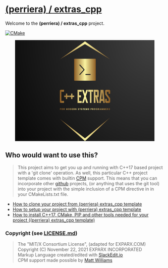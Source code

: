 
# [(perriera) / extras_cpp](https://github.com/perriera/extras_cpp)

Welcome to the **(perriera) / extras_cpp** project.

[![CMake](https://github.com/mattcoding4days/extras/actions/workflows/cmake.yml/badge.svg?branch=dev)](https://github.com/mattcoding4days/extras/actions/workflows/cmake.yml)

<div align="center">
  <img width="442" height="320" src="assets/extras.png">
  <br>
</div>

## Who would want to use this?

> This project aims to get you up and running with C++17 based project with a 'git clone' operation. As well, this particular C++ project template comes with builtin [CPM](https://github.com/cpm-cmake/CPM.cmake) support. This means that you can incorporate other [github](https://github.com) projects, (or anything that uses the git tool) into your project with the simple inclusion of a CPM directive in in your CMakeLists.txt file.

 - [How to clone your project from (perriera) extras_cpp template](https://github.com/perriera/extras_cpp/blob/dev/docs/CLONE.md)
 - [How to setup your project with (perriera) extras_cpp template](https://github.com/perriera/extras_cpp/blob/dev/docs/SETUP.md)
 - [How to install C++17, CMake, PIP and other tools needed for your project ((perriera) extras_cpp template)](https://github.com/perriera/extras_cpp/blob/dev/docs/INSTALL.md)

### Copyright (see [LICENSE.md](https://github.com/perriera/extras_cpp/blob/dev/LICENSE.md))
> The "MIT/X Consortium License", (adapted for EXPARX.COM)<br/>
> Copyright (C) November 22, 2021 EXPARX INCORPORATED<br/>
> Markup Language created/edited with [SlackEdit.io](https://stackedit.io/app#)<br/>
> CPM support made possible by [Matt Williams](Matt@programmer)<br/>

